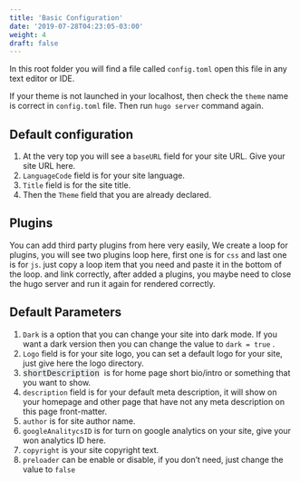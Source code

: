 ```yaml
---
title: 'Basic Configuration'
date: '2019-07-28T04:23:05-03:00'
weight: 4
draft: false
---
```

In this root folder you will find a file called `config.toml` open this file in any text editor or IDE.

If your theme is not launched in your localhost, then check the `theme` name is correct in `config.toml` file. Then run `hugo server` command again.

Default configuration
---------------------

1. At the very top you will see a `baseURL` field for your site URL. Give your site URL here.
2. `LanguageCode` field is for your site language.
3. `Title` field is for the site title.
4. Then the `Theme` field that you are already declared.

Plugins
-------

You can add third party plugins from here very easily, We create a loop for plugins, you will see two plugins loop here, first one is for `css` and last one is for `js`. just copy a loop item that you need and paste it in the bottom of the loop. and link correctly, after added a plugins, you maybe need to close the hugo server and run it again for rendered correctly.

Default Parameters
------------------

1. `Dark` is a option that you can change your site into dark mode. If you want a dark version then you can change the value to `dark = true` .
2. `Logo` field is for your site logo, you can set a default logo for your site, just give here the logo directory.
3. <font color="#23282d" face="Menlo, Consolas, monaco, monospace"><span style="background-color: rgb(232, 234, 235);">shortDescription</span> </font>is for home page short bio/intro or something that you want to show.
4. `description` field is for your default meta description, it will show on your homepage and other page that have not any meta description on this page front-matter.
5. `author` is for site author name.
6. `googleAnalitycsID` is for turn on google analytics on your site, give your won analytics ID here.
7. `copyright` is your site copyright text.
8. `preloader` can be enable or disable, if you don’t need, just change the value to `false`
